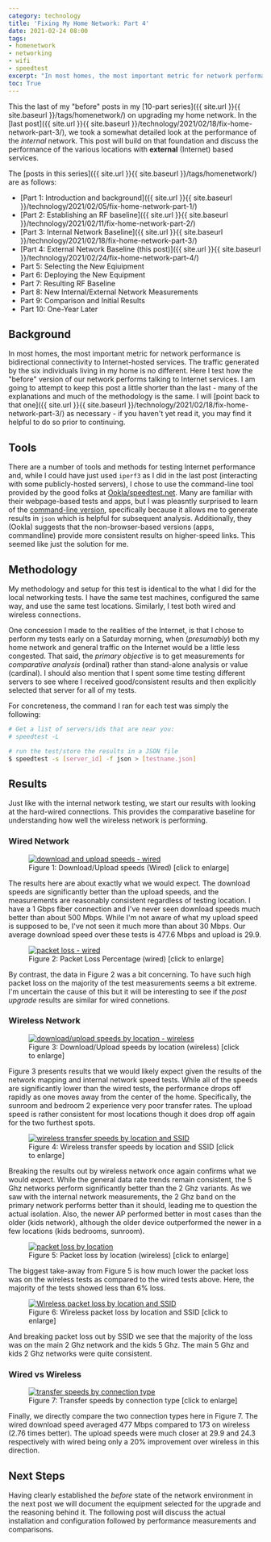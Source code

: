 ```yaml
---
category: technology
title: 'Fixing My Home Network: Part 4'
date: 2021-02-24 08:00
tags:
- homenetwork
- networking
- wifi
- speedtest
excerpt: "In most homes, the most important metric for network performance is bidirectional connectivity to Internet-hosted services. The traffic generated by the six individuals living in my home is no different. Here I test how the 'before' version of our network performs talking to Internet services. I am going to attempt to keep this post a little shorter than the last - many of the explanations and much of the methodology is the same. I will point back to that one as necessary - if you haven't yet read it, you may find it helpful to do so prior to continuing."
toc: True
---
```


This the last of my "before" posts in my [10-part series]({{ site.url }}{{ site.baseurl }}/tags/homenetwork/) on upgrading my home network. In the [last post]({{ site.url }}{{ site.baseurl }}/technology/2021/02/18/fix-home-network-part-3/), we took a somewhat detailed look at the performance of the _internal_ network. This post will build on that foundation and discuss the performance of the various locations with **external** (Internet) based services.

The [posts in this series]({{ site.url }}{{ site.baseurl }}/tags/homenetwork/) are as follows:

* [Part 1: Introduction and background]({{ site.url }}{{ site.baseurl }}/technology/2021/02/05/fix-home-network-part-1/)
* [Part 2: Establishing an RF baseline]({{ site.url }}{{ site.baseurl }}/technology/2021/02/11/fix-home-network-part-2/)
* [Part 3: Internal Network Baseline]({{ site.url }}{{ site.baseurl }}/technology/2021/02/18/fix-home-network-part-3/)
* [Part 4: External Network Baseline (this post)]({{ site.url }}{{ site.baseurl }}/technology/2021/02/24/fix-home-network-part-4/)
* Part 5: Selecting the New Eqiuipment
* Part 6: Deploying the New Equipment
* Part 7: Resulting RF Baseline
* Part 8: New Internal/External Network Measurements
* Part 9: Comparison and Initial Results
* Part 10: One-Year Later

## Background

In most homes, the most important metric for network performance is bidirectional connectivity to Internet-hosted services. The traffic generated by the six individuals living in my home is no different. Here I test how the "before" version of our network performs talking to Internet services. I am going to attempt to keep this post a little shorter than the last - many of the explanations and much of the methodology is the same. I will [point back to that one]({{ site.url }}{{ site.baseurl }}/technology/2021/02/18/fix-home-network-part-3/) as necessary - if you haven't yet read it, you may find it helpful to do so prior to continuing.

## Tools

There are a number of tools and methods for testing Internet performance and, while I could have just used `iperf3` as I did in the last post (interacting with some publicly-hosted servers), I chose to use the command-line tool provided by the good folks at [Ookla/speedtest.net](https://www.speedtest.net/). Many are familiar with their webpage-based tests and apps, but I was pleasntly surprised to learn of the [command-line version](https://www.speedtest.net/apps/cli), specifically because it allows me to generate results in `json` which is helpful for subsequent analysis. Additionally, they (Ookla) suggests that the non-browser-based versions (apps, commandline) provide more consistent results on higher-speed links. This seemed like just the solution for me.

## Methodology

My methodology and setup for this test is identical to the what I did for the local networking tests. I have the same test machines, configured the same way, and use the same test locations. Similarly, I test both wired and wireless connections. 

One concession I made to the realities of the Internet, is that I chose to perform my tests early on a Saturday morning, when (_presumably_) both my home network and general traffic on the Internet would be a little less congested. That said, the _primary objective_ is to get measurements for _comparative analysis_ (ordinal) rather than stand-alone analysis or value (cardinal). I should also mention that I spent some time testing different servers to see where I received good/consistent results and then explicitly selected that server for all of my tests.

For concreteness, the command I ran for each test was simply the following:

```bash
# Get a list of servers/ids that are near you:
# speedtest -L

# run the test/store the results in a JSON file
$ speedtest -s [server_id] -f json > [testname.json]
```

## Results

Just like with the internal network testing, we start our results with looking at the hard-wired connections. This provides the comparative baseline for understanding how well the wireless network is performing.

### Wired Network

<figure class="align-center">
  <a href="{{ site.url }}{{ site.baseurl }}/images/hn1_external_wired.png"><img src="{{ site.url }}{{ site.baseurl }}/images/hn1_external_wired.png" alt="download and upload speeds - wired"></a>
  <figcaption>Figure 1: Download/Upload speeds (Wired) [click to enlarge]</figcaption>
</figure> 

The results here are about exactly what we would expect. The download speeds are significantly better than the upload speeds, and the measurements are reasonably consistent regardless of testing location. I have a 1 Gbps fiber connection and I've never seen download speeds much better than about 500 Mbps. While I'm not aware of what my upload speed is supposed to be, I've not seen it much more than about 30 Mbps. Our average download speed over these tests is 477.6 Mbps and upload is 29.9.

<figure class="align-center">
  <a href="{{ site.url }}{{ site.baseurl }}/images/hn1_external_wired_rexmit.png"><img src="{{ site.url }}{{ site.baseurl }}/images/hn1_external_wired_rexmit.png" alt="packet loss - wired"></a>
  <figcaption>Figure 2: Packet Loss Percentage (wired) [click to enlarge]</figcaption>
</figure> 

By contrast, the data in Figure 2 was a bit concerning. To have such high packet loss on the majority of the test measurements seems a bit extreme. I'm uncertain the cause of this but it will be interesting to see if the _post upgrade_ results are similar for wired connetions.

### Wireless Network

<figure class="align-center">
  <a href="{{ site.url }}{{ site.baseurl }}/images/hn1_external_wireless.png"><img src="{{ site.url }}{{ site.baseurl }}/images/hn1_external_wireless.png" alt="download/upload speeds by location - wireless"></a>
  <figcaption>Figure 3: Download/Upload speeds by location (wireless) [click to enlarge]</figcaption>
</figure> 

Figure 3 presents results that we would likely expect given the results of the network mapping and internal network speed tests. While all of the speeds are significantly lower than the wired tests, the performance drops off rapidly as one moves away from the center of the home. Specifically, the sunroom and bedroom 2 experience very poor transfer rates. The upload speed is rather consistent for most locations though it does drop off again for the two furthest spots. 

<figure class="align-center">
  <a href="{{ site.url }}{{ site.baseurl }}/images/hn1_external_wireless_ssid.png"><img src="{{ site.url }}{{ site.baseurl }}/images/hn1_external_wireless_ssid.png" alt="wireless transfer speeds by location and SSID"></a>
  <figcaption>Figure 4: Wireless transfer speeds by location and SSID [click to enlarge]</figcaption>
</figure>

Breaking the results out by wireless network once again confirms what we would expect. While the general data rate trends remain consistent, the 5 Ghz networks perform significantly better than the 2 Ghz variants. As we saw with the internal network measurements, the 2 Ghz band on the primary network performs better than it should, leading me to question the actual isolation. Also, the newer AP performed better in most cases than the older (kids network), although the older device outperformed the newer in a few locations (kids bedrooms, sunroom).

<figure class="align-center">
  <a href="{{ site.url }}{{ site.baseurl }}/images/hn1_external_wireless_rexmit.png"><img src="{{ site.url }}{{ site.baseurl }}/images/hn1_external_wireless_rexmit.png" alt="packet loss by location"></a>
  <figcaption>Figure 5: Packet loss by location (wireless) [click to enlarge]</figcaption>
</figure> 

The biggest take-away from Figure 5 is how much lower the packet loss was on the wireless tests as compared to the wired tests above. Here, the majority of the tests showed less than 6% loss.

<figure class="align-center">
  <a href="{{ site.url }}{{ site.baseurl }}/images/hn1_external_wireless_rexmit_ssid.png"><img src="{{ site.url }}{{ site.baseurl }}/images/hn1_external_wireless_rexmit_ssid.png" alt="Wireless packet loss by location and SSID"></a>
  <figcaption>Figure 6: Wireless packet loss by location and SSID [click to enlarge]</figcaption>
</figure> 

And breaking packet loss out by SSID we see that the majority of the loss was on the main 2 Ghz network and the kids 5 Ghz. The main 5 Ghz and kids 2 Ghz networks were quite consistent.

### Wired vs Wireless

<figure class="align-center">
  <a href="{{ site.url }}{{ site.baseurl }}/images/hn1_external_wired_vs_wireless.png"><img src="{{ site.url }}{{ site.baseurl }}/images/hn1_external_wired_vs_wireless.png" alt="transfer speeds by connection type"></a>
  <figcaption>Figure 7: Transfer speeds by connection type [click to enlarge]</figcaption>
</figure> 

Finally, we directly compare the two connection types here in Figure 7. The wired download speed averaged 477 Mbps compared to 173 on wireless (2.76 times better). The upload speeds were much closer at 29.9 and 24.3 respectively with wired being only a 20% improvement over wireless in this direction.

## Next Steps

Having clearly established the *before* state of the network environment in the next post we will document the equipment selected for the upgrade and the reasoning behind it. The following post will discuss the actual installation and configuration followed by performance measurements and comparisons.

